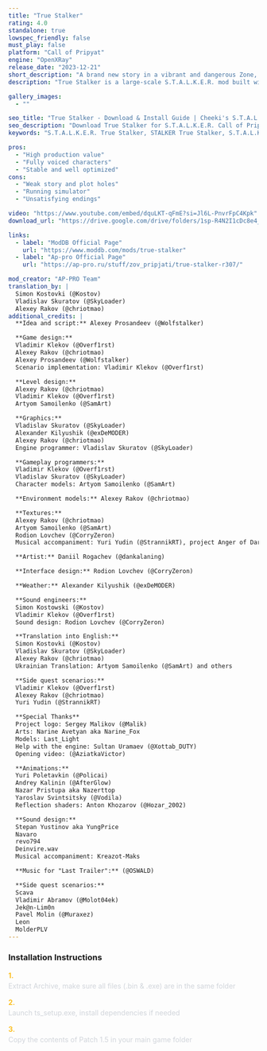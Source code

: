 ```yaml
---
title: "True Stalker"
rating: 4.0
standalone: true
lowspec_friendly: false
must_play: false
platform: "Call of Pripyat"
engine: "OpenXRay"
release_date: "2023-12-21"
short_description: "A brand new story in a vibrant and dangerous Zone, with a level of polish and quality so high it could pass for an official sequel. Great world design, custom UI, new audio, balanced and challenging gameplay, and the OG games spirit."
description: "True Stalker is a large-scale S.T.A.L.K.E.R. mod built with care: atmospheric visuals, professional voice acting, a redesigned interface, and solid gunplay powered by GUNSLINGER.<br> Technically, it's a brilliant mod with fantastic presentation. Well optimized and stable, it truly feels like a modern STALKER game that managed to retain the gameplay style and mood of the original games. It suffers from a weak narrative and main plot that lacks motivation, structure, and payoff, which undermines a bit the crazy potential of this mod. It's still an interesting and fun adventure worth playing at least once. Don't forget to count how many times the main protagonist gets knocked off!"

gallery_images:
  - ""

seo_title: "True Stalker - Download & Install Guide | Cheeki's S.T.A.L.K.E.R. Mods Archive"
seo_description: "Download True Stalker for S.T.A.L.K.E.R. Call of Pripyat. Complete installation guide, gameplay features, and detailed review on Cheeki's S.T.A.L.K.E.R. Mods Archive"
keywords: "S.T.A.L.K.E.R. True Stalker, STALKER True Stalker, S.T.A.L.K.E.R. story mods, STALKER story mods, Call of Pripyat mods, STALKER Call of Pripyat mods, Best STALKER Call of Pripyat mods, best S.T.A.L.K.E.R. mods 2025, best STALKER mods 2025, immersive STALKER mod, best STALKER mod, Cheeki Breeki"

pros:
  - "High production value"
  - "Fully voiced characters"
  - "Stable and well optimized"
cons:
  - "Weak story and plot holes"
  - "Running simulator"
  - "Unsatisfying endings"

video: "https://www.youtube.com/embed/dquLKT-qFmE?si=Jl6L-PnvrFpC4Kpk"
download_url: "https://drive.google.com/drive/folders/1sp-R4N2I1cDc8e4_oEDOrcZUp7X-gSrx"

links:
  - label: "ModDB Official Page"
    url: "https://www.moddb.com/mods/true-stalker"
  - label: "Ap-pro Official Page"
    url: "https://ap-pro.ru/stuff/zov_pripjati/true-stalker-r307/"

mod_creator: "AP-PRO Team"
translation_by: |
  Simon Kostovki (@Kostov)
  Vladislav Skuratov (@SkyLoader)
  Alexey Rakov (@chriotmao)
additional_credits: |
  **Idea and script:** Alexey Prosandeev (@Wolfstalker)

  **Game design:**
  Vladimir Klekov (@Overf1rst)
  Alexey Rakov (@chriotmao)
  Alexey Prosandeev (@Wolfstalker)
  Scenario implementation: Vladimir Klekov (@Overf1rst)

  **Level design:**
  Alexey Rakov (@chriotmao)
  Vladimir Klekov (@Overf1rst)
  Artyom Samoilenko (@SamArt)

  **Graphics:**
  Vladislav Skuratov (@SkyLoader)
  Alexander Kilyushik (@exDeMODER)
  Alexey Rakov (@chriotmao)
  Engine programmer: Vladislav Skuratov (@SkyLoader)

  **Gameplay programmers:**
  Vladimir Klekov (@Overf1rst)
  Vladislav Skuratov (@SkyLoader)
  Character models: Artyom Samoilenko (@SamArt)

  **Environment models:** Alexey Rakov (@chriotmao)

  **Textures:**
  Alexey Rakov (@chriotmao)
  Artyom Samoilenko (@SamArt)
  Rodion Lovchev (@CorryZeron)
  Musical accompaniment: Yuri Yudin (@StrannikRT), project Anger of Darkness

  **Artist:** Daniil Rogachev (@dankalaning)

  **Interface design:** Rodion Lovchev (@CorryZeron)

  **Weather:** Alexander Kilyushik (@exDeMODER)

  **Sound engineers:**
  Simon Kostowski (@Kostov)
  Vladimir Klekov (@Overf1rst)
  Sound design: Rodion Lovchev (@CorryZeron)

  **Translation into English:**
  Simon Kostovki (@Kostov)
  Vladislav Skuratov (@SkyLoader)
  Alexey Rakov (@chriotmao)
  Ukrainian Translation: Artyom Samoilenko (@SamArt) and others

  **Side quest scenarios:**
  Vladimir Klekov (@Overf1rst)
  Alexey Rakov (@chriotmao)
  Yuri Yudin (@StrannikRT)

  **Special Thanks**
  Project logo: Sergey Malikov (@Malik)
  Arts: Narine Avetyan aka Narine_Fox
  Models: Last_Light
  Help with the engine: Sultan Uramaev (@Xottab_DUTY)
  Opening video: (@AziatkaVictor)

  **Animations:**
  Yuri Poletavkin (@Policai)
  Andrey Kalinin (@AfterGlow)
  Nazar Pristupa aka Nazerttop
  Yaroslav Svintsitsky (@Vodila)
  Reflection shaders: Anton Khozarov (@Hozar_2002)

  **Sound design:**
  Stepan Yustinov aka YungPrice
  Navaro
  revo794
  Deinvire.wav
  Musical accompaniment: Kreazot-Maks

  **Music for "Last Trailer":** (@OSWALD)

  **Side quest scenarios:**
  Scava
  Vladimir Abramov (@Molot04ek)
  Jek@n-Lim0n
  Pavel Molin (@Muraxez)
  Leon
  MolderPLV
---
```


### Installation Instructions

<div class="space-y-3 mt-4">
  <div class="flex items-start" style="gap: 0.75rem; margin-bottom: 0.75rem;">
    <span style="color: #fbbf24 !important; font-weight: bold; font-size: 0.875rem; flex-shrink: 0; line-height: 1.5; min-width: 1.2rem;">1.</span>
    <div style="flex: 1; line-height: 1.5;">
      <p style="margin: 0; color: #d1d5db;">Extract Archive, make sure all files (.bin & .exe) are in the same folder</p>
    </div>
  </div>

  <div class="flex items-start" style="gap: 0.75rem; margin-bottom: 0.75rem;">
    <span style="color: #fbbf24 !important; font-weight: bold; font-size: 0.875rem; flex-shrink: 0; line-height: 1.5; min-width: 1.2rem;">2.</span>
    <div style="flex: 1; line-height: 1.5;">
      <p style="margin: 0; color: #d1d5db;">Launch ts_setup.exe, install dependencies if needed</p>
    </div>
  </div>

  <div class="flex items-start" style="gap: 0.75rem; margin-bottom: 0;">
    <span style="color: #fbbf24 !important; font-weight: bold; font-size: 0.875rem; flex-shrink: 0; line-height: 1.5; min-width: 1.2rem;">3.</span>
    <div style="flex: 1; line-height: 1.5;">
      <p style="margin: 0; color: #d1d5db;">Copy the contents of Patch 1.5 in your main game folder</p>
    </div>
  </div>
</div>
